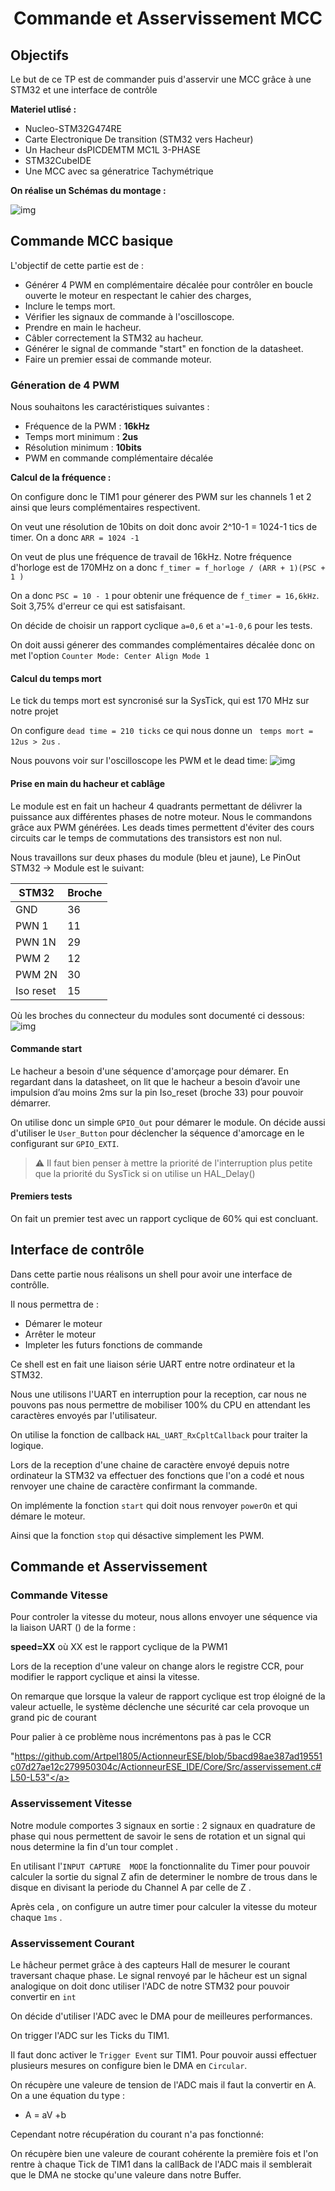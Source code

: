 # <div align="center">Commande et Asservissement MCC</div>

## Objectifs

Le but de ce TP est de commander puis d'asservir une MCC grâce à une STM32 et une interface de contrôle

**Materiel utlisé :**

* Nucleo-STM32G474RE
* Carte Electronique De transition (STM32 vers Hacheur)
* Un Hacheur dsPICDEMTM MC1L 3-PHASE
* STM32CubeIDE
* Une MCC avec sa géneratrice Tachymétrique

**On réalise un Schémas du montage :**

![img](assets/Schemas_Global.png)


## Commande MCC basique 

L'objectif de cette partie est de :

* Générer 4 PWM en complémentaire décalée pour contrôler en boucle ouverte le moteur en respectant le cahier des charges,
* Inclure le temps mort.
* Vérifier les signaux de commande à l'oscilloscope.
* Prendre en main le hacheur.
* Câbler correctement la STM32 au hacheur.
* Générer le signal de commande "start" en fonction de la datasheet.
* Faire un premier essai de commande moteur.

### Géneration de 4 PWM

Nous souhaitons les caractéristiques suivantes :

* Fréquence de la PWM : **16kHz**
* Temps mort minimum : **2us**
* Résolution minimum : **10bits**
* PWM en commande complémentaire décalée

**Calcul de la fréquence :**

On configure donc le TIM1 pour génerer des PWM sur les channels 1 et 2 ainsi que leurs complémentaires respectivent. 

On veut une résolution de 10bits on doit donc avoir 2^10-1 = 1024-1 tics de timer. On a donc `ARR = 1024 -1`

On veut de plus une fréquence de travail de 16kHz. Notre fréquence d'horloge est de 170MHz on a donc `f_timer = f_horloge / (ARR + 1)(PSC + 1 )`

On a donc `PSC = 10 - 1` pour obtenir une fréquence de `f_timer = 16,6kHz`. Soit 3,75% d'erreur ce qui est satisfaisant.

On décide de choisir un rapport cyclique `a=0,6` et `a'=1-0,6` pour les tests.

On doit aussi génerer des commandes complémentaires décalée donc on met l'option `Counter Mode: Center Align Mode 1`

#### Calcul du temps mort

Le tick du temps mort est syncronisé sur la SysTick, qui est 170 MHz sur notre projet

On configure `dead time = 210 ticks` ce qui nous donne un ` temps mort = 12us > 2us` .

Nous pouvons voir sur l'oscilloscope les PWM et le dead time:
![img](assets/Oscillateur_4PWM.png)

#### Prise en main du hacheur et cablâge

Le module est en fait un hacheur 4 quadrants permettant de délivrer la puissance aux différentes phases de notre moteur.
Nous le commandons grâce aux PWM générées. Les deads times permettent d'éviter des cours circuits car le temps de commutations des transistors est non nul.


Nous travaillons sur deux phases du module (bleu et jaune), Le PinOut STM32 -> Module est le suivant:


|STM32 | Broche|
|---------|--------|
| GND|36 |
| PWN 1|11 |
| PWN 1N| 29|
| PWM 2| 12|
| PWM 2N| 30|
| Iso reset|15 |

Où les broches du connecteur du modules sont documenté ci dessous:
![img](assets/PinOut_Connector_PCB.png)

#### Commande start

Le hacheur a besoin d'une séquence d'amorçage pour démarer.
En regardant dans la datasheet, on lit que le hacheur a besoin d’avoir une impulsion
d’au moins 2ms sur la pin Iso_reset (broche 33) pour pouvoir démarrer.

On utilise donc un simple `GPIO_Out` pour démarer le module.
On décide aussi d'utiliser le `User_Button` pour déclencher la séquence d'amorcage en le configurant sur `GPIO_EXTI`.

> ⚠️  Il faut bien penser à mettre la priorité de l'interruption plus petite que la priorité du SysTick si on utilise un HAL_Delay()

#### Premiers tests

On fait un premier test avec un rapport cyclique de 60% qui est concluant.

## Interface de contrôle

Dans cette partie nous réalisons un shell pour avoir une interface de contrôlle.

Il nous permettra de :

* Démarer le moteur
* Arrêter le moteur
* Impleter les futurs fonctions de commande

Ce shell est en fait une liaison série UART entre notre ordinateur et la STM32.

Nous une utilisons l'UART en interruption pour la reception, car nous ne pouvons pas nous permettre de mobiliser 100% du CPU en attendant les caractères envoyés par l'utilisateur.

On utilise la fonction de callback `HAL_UART_RxCpltCallback` pour traiter la logique.

Lors de la reception d'une chaine de caractère envoyé depuis notre ordinateur la STM32 va effectuer des fonctions que l'on a codé et nous renvoyer une chaine de caractère confirmant la commande.

On implémente la fonction `start` qui doit nous renvoyer `powerOn` et qui démare le moteur.

Ainsi que la fonction `stop` qui désactive simplement les PWM. 

## Commande et Asservissement

### Commande Vitesse

Pour controler la vitesse du moteur, nous allons envoyer une séquence via la liaison UART () de la forme :

**speed=XX** où XX est le rapport cyclique de la PWM1

Lors de la reception d'une valeur on change alors le registre CCR, pour modifier le rapport cyclique et ainsi la vitesse.

On remarque que lorsque la valeur de rapport cyclique est trop éloigné de la valeur actuelle, le système déclenche une sécurité car cela provoque un grand pic de courant

Pour palier à ce problème nous incrémentons pas à pas le CCR

<a>"https://github.com/Artpel1805/ActionneurESE/blob/5bacd98ae387ad19551c07d27ae12c279950304c/ActionneurESE_IDE/Core/Src/asservissement.c#L50-L53"</a>


### Asservissement Vitesse
Notre module comportes 3 signaux en sortie  : 2 signaux en quadrature de phase qui nous permettent de savoir le sens de rotation et un signal qui nous determine la fin d'un tour complet .

En utilisant l'`INPUT CAPTURE  MODE` la fonctionnalite du Timer pour pouvoir calculer la sortie du signal Z afin de determiner le nombre de trous dans le disque en divisant la periode du Channel A par  celle de Z .

Après cela , on configure un autre timer pour calculer la vitesse du moteur chaque `1ms` .






### Asservissement Courant 

Le hâcheur permet grâce à des capteurs Hall de mesurer le courant traversant chaque phase.
Le signal renvoyé par le hâcheur est un signal analogique on doit donc utiliser l'ADC de notre STM32 pour pouvoir convertir en `int`

On décide d'utiliser l'ADC avec le DMA pour de meilleures performances.

On trigger l'ADC sur les Ticks du TIM1.

Il faut donc activer le `Trigger Event` sur TIM1.
Pour pouvoir aussi effectuer plusieurs mesures on configure bien le DMA en `Circular`.


On récupère une valeure de tension de l'ADC mais il faut la convertir en A. On a une équation du type : 
* A = aV +b

Cependant notre récupération du courant n'a pas fonctionné: 

On récupère bien une valeure de courant cohérente la première fois et l'on rentre à chaque Tick de TIM1 dans la callBack de l'ADC mais il semblerait que le DMA ne stocke qu'une valeure dans notre Buffer.





